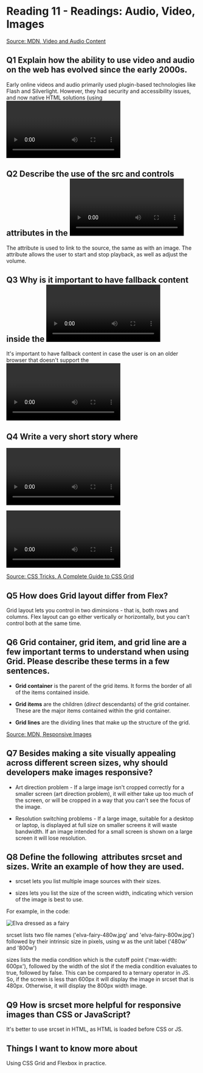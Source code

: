 # Reading 11 - Readings: Audio, Video, Images

[Source: MDN, Video and Audio Content](https://developer.mozilla.org/en-US/docs/Learn/HTML/Multimedia_and_embedding/Video_and_audio_content)

## Q1 Explain how the ability to use video and audio on the web has evolved since the early 2000s.

Early online videos and audio primarily used plugin-based technologies like Flash and Silverlight. However, they had security and accessibility issues, and now native HTML solutions (using <video> and <audio> elements) with JavaScript APIs are preferred.

## Q2 Describe the use of the src and controls attributes in the <video> element.

The <src> attribute is used to link to the source, the same as with an image. The <control> attribute allows the user to start and stop playback, as well as adjust the volume.

## Q3 Why is it important to have fallback content inside the <video> element?gi 

It's important to have fallback content in case the user is on an older browser that doesn't support the <video> element.

## Q4 Write a very short story where <audio> and <video> are characters.

<audio>: Can you hear me now?

<video>: Yes!

<audio>: Good! Can you see me now?

<video>: No.

[Source: CSS Tricks, A Complete Guide to CSS Grid](https://css-tricks.com/snippets/css/complete-guide-grid/)

## Q5 How does Grid layout differ from Flex?

Grid layout lets you control in two diminsions - that is, both rows and columns. Flex layout can go either vertically or horizontally, but you can't control both at the same time.

## Q6 Grid container, grid item, and grid line are a few important terms to understand when using Grid. Please describe these terms in a few sentences.

- **Grid container** is the parent of the grid items. It forms the border of all of the items contained inside.

- **Grid items** are the children (*direct* descendants) of the grid container. These are the major items contained within the grid container.

- **Grid lines** are the dividing lines that make up the structure of the grid.

[Source: MDN, Responsive Images](https://developer.mozilla.org/en-US/docs/Learn/HTML/Multimedia_and_embedding/Responsive_images)

## Q7 Besides making a site visually appealing across different screen sizes, why should developers make images responsive?

- Art direction problem - If a large image isn't cropped correctly for a smaller screen (art direction problem), it will either take up too much of the screen, or will be cropped in a way that you can't see the focus of the image.

- Resolution switching problems - If a large image, suitable for a desktop or laptop, is displayed at full size on smaller screens it will waste bandwidth. If an image intended for a small screen is shown on a large screen it will lose resolution.

## Q8 Define the following <img> attributes srcset and sizes. Write an example of how they are used.

- srcset lets you list multiple image sources with their sizes.

- sizes lets you list the size of the screen width, indicating which version of the image is best to use.

For example, in the code: 

<img
  srcset="elva-fairy-480w.jpg 480w, elva-fairy-800w.jpg 800w"
  sizes="(max-width: 600px) 480px,
         800px"
  src="elva-fairy-800w.jpg"
  alt="Elva dressed as a fairy" />

srcset lists two file names ('elva-fairy-480w.jpg' and 'elva-fairy-800w.jpg') followed by their intrinsic size in pixels, using w as the unit label ('480w' and '800w')

sizes lists the media condition which is the cutoff point ('max-width: 600px'), followed by the width of the slot if the media condition evaluates to true, followed by false. This can be compared to a ternary operator in JS. So, if the screen is less than 600px it will display the image in srcset that is 480px. Otherwise, it will display the 800px width image.

## Q9 How is srcset more helpful for responsive images than CSS or JavaScript?

It's better to use srcset in HTML, as HTML is loaded before CSS or JS. 

## Things I want to know more about

Using CSS Grid and Flexbox in practice.